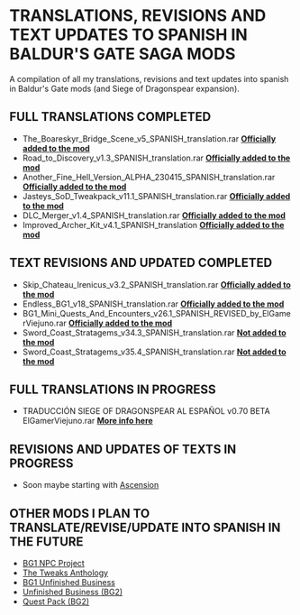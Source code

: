 # TRANSLATIONS, REVISIONS AND TEXT UPDATES TO SPANISH IN BALDUR'S GATE SAGA MODS
A compilation of all my translations, revisions and text updates into spanish in Baldur's Gate mods (and Siege of Dragonspear expansion).

## FULL TRANSLATIONS COMPLETED
- The_Boareskyr_Bridge_Scene_v5_SPANISH_translation.rar **[Officially added to the mod](https://github.com/Gibberlings3/The_Boareskyr_Bridge_Scene)**
- Road_to_Discovery_v1.3_SPANISH_translation.rar **[Officially added to the mod](https://github.com/Gibberlings3/Road_To_Discovery_for_SoD)**
- Another_Fine_Hell_Version_ALPHA_230415_SPANISH_translation.rar **[Officially added to the mod](https://github.com/Gibberlings3/Another_Fine_Hell)**
- Jasteys_SoD_Tweakpack_v11.1_SPANISH_translation.rar **[Officially added to the mod](https://github.com/Gibberlings3/Jasteys_SoD_Tweakpack)**
- DLC_Merger_v1.4_SPANISH_translation.rar **[Officially added to the mod](https://github.com/Argent77/A7-DlcMerger)**
- Improved_Archer_Kit_v4.1_SPANISH_translation **[Officially added to the mod](https://github.com/Argent77/A7-ImprovedArcher)**

## TEXT REVISIONS AND UPDATED COMPLETED
- Skip_Chateau_Irenicus_v3.2_SPANISH_translation.rar **[Officially added to the mod](https://github.com/Argent77/A7-SkipChateauIrenicus)**
- Endless_BG1_v18_SPANISH_translation.rar **[Officially added to the mod](https://github.com/Gibberlings3/EndlessBG1)**
- BG1_Mini_Quests_And_Encounters_v26.1_SPANISH_REVISED_by_ElGamerViejuno.rar **[Officially added to the mod](https://github.com/Gibberlings3/BG_Quests_And_Encounters)**
- Sword_Coast_Stratagems_v34.3_SPANISH_translation.rar **[Not added to the mod](https://github.com/Gibberlings3/SwordCoastStratagems)**
- Sword_Coast_Stratagems_v35.4_SPANISH_translation.rar **[Not added to the mod](https://github.com/Gibberlings3/SwordCoastStratagems)**

## FULL TRANSLATIONS IN PROGRESS
- TRADUCCIÓN SIEGE OF DRAGONSPEAR AL ESPAÑOL v0.70 BETA ElGamerViejuno.rar **[More info here](https://github.com/ElGamerViejuno/translation-siege-of-dragonspear-into-spanish)**

## REVISIONS AND UPDATES OF TEXTS IN PROGRESS
- Soon maybe starting with [Ascension](https://github.com/InfinityMods/Ascension)

## OTHER MODS I PLAN TO TRANSLATE/REVISE/UPDATE INTO SPANISH IN THE FUTURE
- [BG1 NPC Project](https://github.com/Gibberlings3/BG1NPC)
- [The Tweaks Anthology](https://github.com/Gibberlings3/Tweaks-Anthology)
- [BG1 Unfinished Business](https://github.com/Pocket-Plane-Group/bg1ub)
- [Unfinished Business (BG2)](https://github.com/Pocket-Plane-Group/UnfinishedBusiness)
- [Quest Pack (BG2)](https://www.pocketplane.net/quest-pack/)
